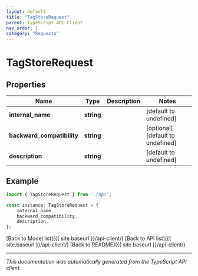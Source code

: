 ```yaml
---
layout: default
title: "TagStoreRequest"
parent: TypeScript API Client
nav_order: 1
category: "Requests"
---
```


# TagStoreRequest


## Properties

Name | Type | Description | Notes
------------ | ------------- | ------------- | -------------
**internal_name** | **string** |  | [default to undefined]
**backward_compatibility** | **string** |  | [optional] [default to undefined]
**description** | **string** |  | [default to undefined]

## Example

```typescript
import { TagStoreRequest } from './api';

const instance: TagStoreRequest = {
    internal_name,
    backward_compatibility,
    description,
};
```

[Back to Model list]({{ site.baseurl }}/api-client/) [Back to API list]({{ site.baseurl }}/api-client/) [Back to README]({{ site.baseurl }}/api-client/)


---

*This documentation was automatically generated from the TypeScript API client.*

